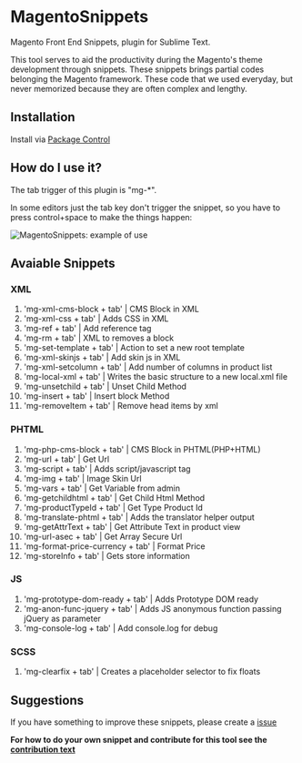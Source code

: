 # MagentoSnippets
Magento Front End Snippets, plugin for Sublime Text.

This tool serves to aid the productivity during the Magento's theme development through snippets. These snippets brings partial codes belonging the Magento framework. These code that we used everyday, but never memorized because they are often complex and lengthy.

## Installation
Install via [Package Control](https://packagecontrol.io/installation)

## How do I use it?
The tab trigger of this plugin is "mg-*".

In some editors just the tab key don't trigger the snippet, so you have to press control+space to make the things happen:

![MagentoSnippets: example of use](http://www.magefront.com.br/wp-content/uploads/2015/01/MagentoSnippets-sample.gif)

## Avaiable Snippets

### XML

1. 'mg-xml-cms-block + tab' | CMS Block in XML
1. 'mg-xml-css + tab' | Adds CSS in XML
1. 'mg-ref + tab' | Add reference tag
1. 'mg-rm + tab' | XML to removes a block
1. 'mg-set-template + tab' | Action to set a new root template
1. 'mg-xml-skinjs + tab' | Add skin js in XML
1. 'mg-xml-setcolumn + tab' | Add number of columns in product list
1. 'mg-local-xml + tab' | Writes the basic structure to a new local.xml file
1. 'mg-unsetchild + tab' | Unset Child Method
1. 'mg-insert + tab' | Insert block Method
1. 'mg-removeItem + tab' | Remove head items by xml

### PHTML

1. 'mg-php-cms-block + tab' | CMS Block in PHTML(PHP+HTML)
1. 'mg-url + tab' | Get Url
1. 'mg-script + tab' | Adds script/javascript tag
1. 'mg-img + tab' | Image Skin Url
1. 'mg-vars + tab' | Get Variable from admin
1. 'mg-getchildhtml + tab' | Get Child Html Method
1. 'mg-productTypeId + tab' | Get Type Product Id
1. 'mg-translate-phtml + tab' | Adds the translator helper output
1. 'mg-getAttrText + tab' | Get Attribute Text in product view
1. 'mg-url-asec + tab' | Get Array Secure Url
1. 'mg-format-price-currency + tab' | Format Price
1. 'mg-storeInfo + tab' | Gets store information

### JS

1. 'mg-prototype-dom-ready + tab' | Adds Prototype DOM ready
1. 'mg-anon-func-jquery + tab' | Adds JS anonymous function passing jQuery as parameter
1. 'mg-console-log + tab' | Add console.log for debug

### SCSS

1. 'mg-clearfix + tab' | Creates a placeholder selector to fix floats

## Suggestions
If you have something to improve these snippets, please create a [issue](https://github.com/MageFront/MagentoSnippets/issues/new)

**For how to do your own snippet and contribute for this tool see the [contribution text](https://github.com/MageFront/MagentoSnippets/blob/master/contribute.md)**
